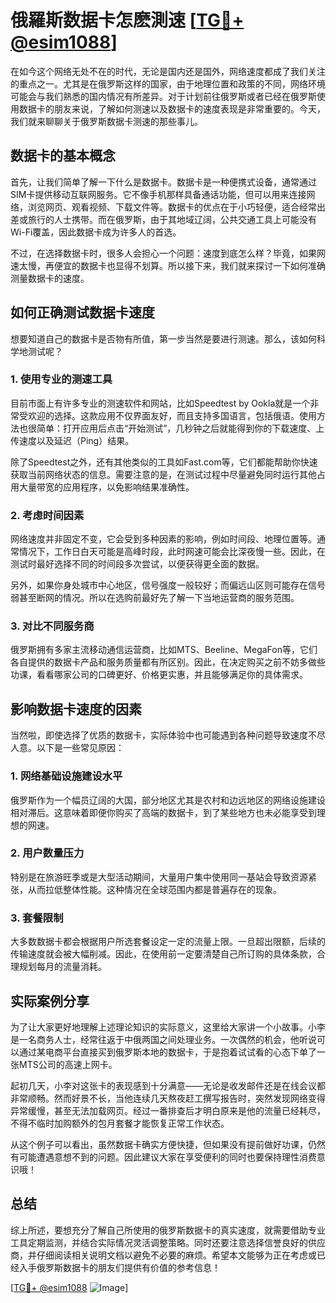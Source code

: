 # 俄羅斯数据卡怎麽測速 [[TG💪+ @esim1088](https://t.me/s/esim1088)]

在如今这个网络无处不在的时代，无论是国内还是国外，网络速度都成了我们关注的重点之一。尤其是在俄罗斯这样的国家，由于地理位置和政策的不同，网络环境可能会与我们熟悉的国内情况有所差异。对于计划前往俄罗斯或者已经在俄罗斯使用数据卡的朋友来说，了解如何测速以及数据卡的速度表现是非常重要的。今天，我们就来聊聊关于俄罗斯数据卡测速的那些事儿。

## 数据卡的基本概念

首先，让我们简单了解一下什么是数据卡。数据卡是一种便携式设备，通常通过SIM卡提供移动互联网服务。它不像手机那样具备通话功能，但可以用来连接网络，浏览网页、观看视频、下载文件等。数据卡的优点在于小巧轻便，适合经常出差或旅行的人士携带。而在俄罗斯，由于其地域辽阔，公共交通工具上可能没有Wi-Fi覆盖，因此数据卡成为许多人的首选。

不过，在选择数据卡时，很多人会担心一个问题：速度到底怎么样？毕竟，如果网速太慢，再便宜的数据卡也显得不划算。所以接下来，我们就来探讨一下如何准确测量数据卡的速度。

## 如何正确测试数据卡速度

想要知道自己的数据卡是否物有所值，第一步当然是要进行测速。那么，该如何科学地测试呢？

### 1. 使用专业的测速工具

目前市面上有许多专业的测速软件和网站，比如Speedtest by Ookla就是一个非常受欢迎的选择。这款应用不仅界面友好，而且支持多国语言，包括俄语。使用方法也很简单：打开应用后点击“开始测试”，几秒钟之后就能得到你的下载速度、上传速度以及延迟（Ping）结果。

除了Speedtest之外，还有其他类似的工具如Fast.com等，它们都能帮助你快速获取当前网络状态的信息。需要注意的是，在测试过程中尽量避免同时运行其他占用大量带宽的应用程序，以免影响结果准确性。

### 2. 考虑时间因素

网络速度并非固定不变，它会受到多种因素的影响，例如时间段、地理位置等。通常情况下，工作日白天可能是高峰时段，此时网速可能会比深夜慢一些。因此，在测试时最好选择不同的时间段多次尝试，以便获得更全面的数据。

另外，如果你身处城市中心地区，信号强度一般较好；而偏远山区则可能存在信号弱甚至断网的情况。所以在选购前最好先了解一下当地运营商的服务范围。

### 3. 对比不同服务商

俄罗斯拥有多家主流移动通信运营商，比如MTS、Beeline、MegaFon等，它们各自提供的数据卡产品和服务质量都有所区别。因此，在决定购买之前不妨多做些功课，看看哪家公司的口碑更好、价格更实惠，并且能够满足你的具体需求。

## 影响数据卡速度的因素

当然啦，即使选择了优质的数据卡，实际体验中也可能遇到各种问题导致速度不尽人意。以下是一些常见原因：

### 1. 网络基础设施建设水平

俄罗斯作为一个幅员辽阔的大国，部分地区尤其是农村和边远地区的网络设施建设相对滞后。这意味着即便你购买了高端的数据卡，到了某些地方也未必能享受到理想的网速。

### 2. 用户数量压力

特别是在旅游旺季或是大型活动期间，大量用户集中使用同一基站会导致资源紧张，从而拉低整体性能。这种情况在全球范围内都是普遍存在的现象。

### 3. 套餐限制

大多数数据卡都会根据用户所选套餐设定一定的流量上限。一旦超出限额，后续的传输速度就会被大幅削减。因此，在使用前一定要清楚自己所订购的具体条款，合理规划每月的流量消耗。

## 实际案例分享

为了让大家更好地理解上述理论知识的实际意义，这里给大家讲一个小故事。小李是一名商务人士，经常往返于中俄两国之间处理业务。一次偶然的机会，他听说可以通过某电商平台直接买到俄罗斯本地的数据卡，于是抱着试试看的心态下单了一张MTS公司的高速上网卡。

起初几天，小李对这张卡的表现感到十分满意——无论是收发邮件还是在线会议都非常顺畅。然而好景不长，当他连续几天熬夜赶工撰写报告时，突然发现网络变得异常缓慢，甚至无法加载网页。经过一番排查后才明白原来是他的流量已经耗尽，不得不临时加购额外的包月套餐才能恢复正常工作状态。

从这个例子可以看出，虽然数据卡确实方便快捷，但如果没有提前做好功课，仍然有可能遭遇意想不到的问题。因此建议大家在享受便利的同时也要保持理性消费意识哦！

## 总结

综上所述，要想充分了解自己所使用的俄罗斯数据卡的真实速度，就需要借助专业工具定期监测，并结合实际情况灵活调整策略。同时还要注意选择信誉良好的供应商，并仔细阅读相关说明文档以避免不必要的麻烦。希望本文能够为正在考虑或已经入手俄罗斯数据卡的朋友们提供有价值的参考信息！

[[TG💪+ @esim1088](https://t.me/s/esim1088) ![Image](https://i.postimg.cc/4NQfJmqS/Snipaste-2025-05-13-00-14-12.png)]